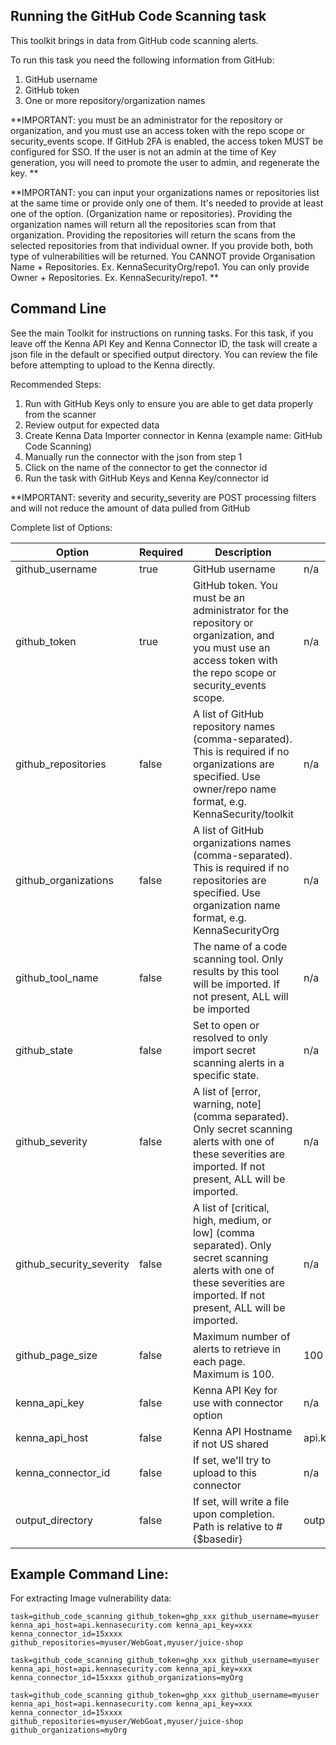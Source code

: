 ## Running the GitHub Code Scanning task 

This toolkit brings in data from GitHub code scanning alerts.

To run this task you need the following information from GitHub: 

1. GitHub username
2. GitHub token 
3. One or more repository/organization names


**IMPORTANT: you must be an administrator for the repository or organization, and you must use an access token with the repo scope or security_events scope.
If GitHub 2FA is enabled, the access token MUST be configured for SSO. 
If the user is not an admin at the time of Key generation, you will need to promote the user to admin, and regenerate the key. **

**IMPORTANT: you can input your organizations names or repositories list at the same time or provide only one of them. It's needed to provide at least one of the option. (Organization name or repositories). Providing the organization names will return all the repositories scan from that organization. Providing the repositories will return the scans from the selected repositories from that individual owner. If you provide both, both type of vulnerabilities will be returned. You CANNOT provide Organisation Name + Repositories. Ex. KennaSecurityOrg/repo1. You can only provide Owner + Repositories. Ex. KennaSecurity/repo1. **

## Command Line

See the main Toolkit for instructions on running tasks. For this task, if you leave off the Kenna API Key and Kenna Connector ID, the task will create a json file in the default or specified output directory. You can review the file before attempting to upload to the Kenna directly.

Recommended Steps: 

1. Run with GitHub Keys only to ensure you are able to get data properly from the scanner
1. Review output for expected data
1. Create Kenna Data Importer connector in Kenna (example name: GitHub Code Scanning) 
1. Manually run the connector with the json from step 1 
1. Click on the name of the connector to get the connector id
1. Run the task with GitHub Keys and Kenna Key/connector id

**IMPORTANT: severity and security_severity are POST processing filters and will not reduce the amount of data pulled from GitHub

Complete list of Options:

| Option                   | Required | Description                                                                                                                                                                | default                     |
|--------------------------|----------|----------------------------------------------------------------------------------------------------------------------------------------------------------------------------|-----------------------------|
| github_username          | true     | GitHub username                                                                                                                                                            | n/a                         |
| github_token             | true     | GitHub token. You must be an administrator for the repository or organization, and you must use an access token with the repo scope or security_events scope.              | n/a                         |
| github_repositories      | false     | A list of GitHub repository names (comma-separated). This is required if no organizations are specified. Use owner/repo name format, e.g. KennaSecurity/toolkit            | n/a                         |
| github_organizations      | false     | A list of GitHub organizations names (comma-separated). This is required if no repositories are specified. Use organization name format, e.g. KennaSecurityOrg            | n/a
| github_tool_name         | false    | The name of a code scanning tool. Only results by this tool will be imported. If not present, ALL will be imported                                                         | n/a                         |
| github_state             | false    | Set to open or resolved to only import secret scanning alerts in a specific state.                                                                                         | n/a                         |
| github_severity          | false    | A list of [error, warning, note] (comma separated). Only secret scanning alerts with one of these severities are imported. If not present, ALL will be imported.           | n/a                         |
| github_security_severity | false    | A list of [critical, high, medium, or low] (comma separated). Only secret scanning alerts with one of these severities are imported. If not present, ALL will be imported. | n/a                         |
| github_page_size         | false    | Maximum number of alerts to retrieve in each page. Maximum is 100.                                                                                                         | 100                         |
| kenna_api_key            | false    | Kenna API Key for use with connector option                                                                                                                                | n/a                         |
| kenna_api_host           | false    | Kenna API Hostname if not US shared                                                                                                                                        | api.kennasecurity.com       |
| kenna_connector_id       | false    | If set, we'll try to upload to this connector                                                                                                                              | n/a                         |
| output_directory         | false    | If set, will write a file upon completion. Path is relative to #{$basedir}                                                                                                 | output/github_code_scanning |


## Example Command Line:

For extracting Image vulnerability data:

    task=github_code_scanning github_token=ghp_xxx github_username=myuser kenna_api_host=api.kennasecurity.com kenna_api_key=xxx kenna_connector_id=15xxxx github_repositories=myuser/WebGoat,myuser/juice-shop
    
    task=github_code_scanning github_token=ghp_xxx github_username=myuser kenna_api_host=api.kennasecurity.com kenna_api_key=xxx kenna_connector_id=15xxxx github_organizations=myOrg 

    task=github_code_scanning github_token=ghp_xxx github_username=myuser kenna_api_host=api.kennasecurity.com kenna_api_key=xxx kenna_connector_id=15xxxx github_repositories=myuser/WebGoat,myuser/juice-shop github_organizations=myOrg

